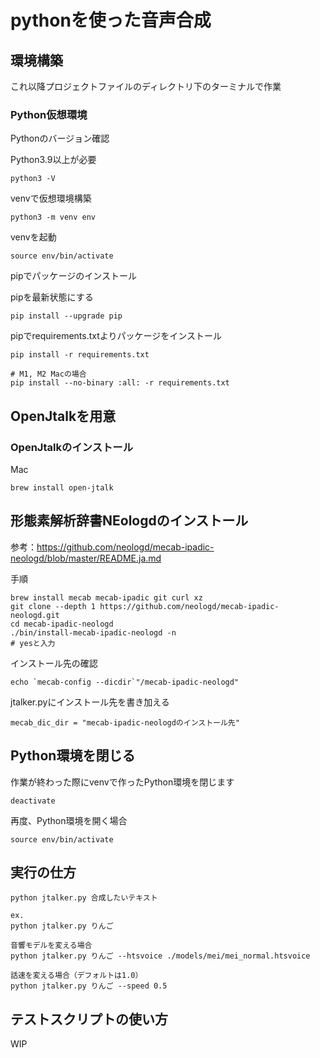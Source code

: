 # pythonを使った音声合成

## 環境構築
これ以降プロジェクトファイルのディレクトリ下のターミナルで作業
### Python仮想環境

Pythonのバージョン確認

Python3.9以上が必要

```
python3 -V
```

venvで仮想環境構築
```
python3 -m venv env
```

venvを起動
```
source env/bin/activate
```

pipでパッケージのインストール

pipを最新状態にする
```
pip install --upgrade pip
```

pipでrequirements.txtよりパッケージをインストール
```
pip install -r requirements.txt

# M1, M2 Macの場合
pip install --no-binary :all: -r requirements.txt
```

## OpenJtalkを用意
### OpenJtalkのインストール
Mac
```
brew install open-jtalk
```

## 形態素解析辞書NEologdのインストール
参考：https://github.com/neologd/mecab-ipadic-neologd/blob/master/README.ja.md

手順
```
brew install mecab mecab-ipadic git curl xz
git clone --depth 1 https://github.com/neologd/mecab-ipadic-neologd.git
cd mecab-ipadic-neologd
./bin/install-mecab-ipadic-neologd -n
# yesと入力
```

インストール先の確認
```
echo `mecab-config --dicdir`"/mecab-ipadic-neologd"
```

jtalker.pyにインストール先を書き加える
```
mecab_dic_dir = "mecab-ipadic-neologdのインストール先"
```

## Python環境を閉じる
作業が終わった際にvenvで作ったPython環境を閉じます
```
deactivate
```

再度、Python環境を開く場合
```
source env/bin/activate
```

## 実行の仕方
```
python jtalker.py 合成したいテキスト

ex.
python jtalker.py りんご

音響モデルを変える場合
python jtalker.py りんご --htsvoice ./models/mei/mei_normal.htsvoice

話速を変える場合（デフォルトは1.0）
python jtalker.py りんご --speed 0.5
```

## テストスクリプトの使い方
WIP